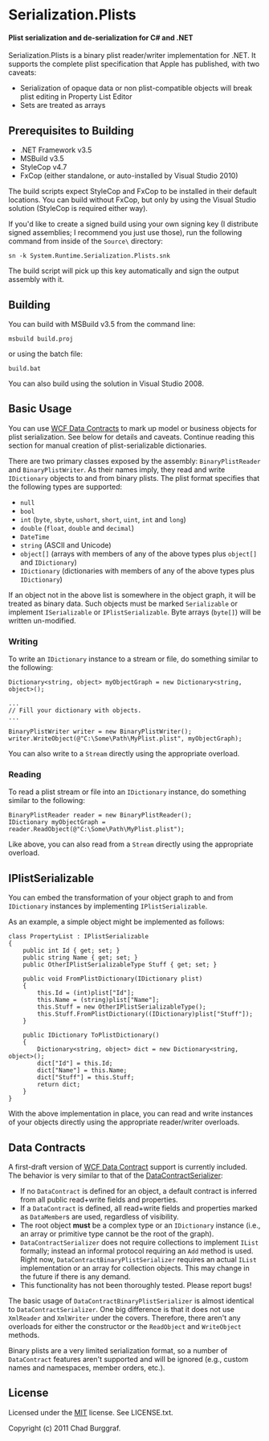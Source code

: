 # Serialization.Plists
#### Plist serialization and de-serialization for C# and .NET

Serialization.Plists is a binary plist reader/writer implementation for .NET. It supports the complete plist specification that Apple has published, with two caveats:

 - Serialization of opaque data or non plist-compatible objects will break plist editing in Property List Editor
 - Sets are treated as arrays

## Prerequisites to Building

 - .NET Framework v3.5
 - MSBuild v3.5
 - StyleCop v4.7
 - FxCop (either standalone, or auto-installed by Visual Studio 2010)

The build scripts expect StyleCop and FxCop to be installed in their default locations. You can build without FxCop, but only by using the Visual Studio solution (StyleCop is required either way).

If you'd like to create a signed build using your own signing key (I distribute signed assemblies; I recommend you just use those), run the following command from inside of the `Source\` directory:

    sn -k System.Runtime.Serialization.Plists.snk
    
The build script will pick up this key automatically and sign the output assembly with it.

## Building

You can build with MSBuild v3.5 from the command line:

    msbuild build.proj

or using the batch file:

    build.bat
    
You can also build using the solution in Visual Studio 2008.

## Basic Usage

You can use [WCF Data Contracts](http://msdn.microsoft.com/en-us/library/ms733127.aspx) to mark up model or business objects for plist serialization. See below for details and caveats. Continue reading this section for manual creation of plist-serializable dictionaries.

There are two primary classes exposed by the assembly: `BinaryPlistReader` and `BinaryPlistWriter`. As their names imply, they read and write `IDictionary` objects to and from binary plists. The plist format specifies that the following types are supported:

 - `null`
 - `bool`
 - `int` (`byte`, `sbyte`, `ushort`, `short`, `uint`, `int` and `long`)
 - `double` (`float`, `double` and `decimal`)
 - `DateTime`
 - `string` (ASCII and Unicode)
 - `object[]` (arrays with members of any of the above types plus `object[]` and `IDictionary`)
 - `IDictionary` (dictionaries with members of any of the above types plus `IDictionary`)
 
If an object not in the above list is somewhere in the object graph, it will be treated as binary data. Such objects must be marked `Serializable` or implement `ISerializable` or `IPlistSerializable`. Byte arrays (`byte[]`) will be written un-modified.

### Writing

To write an `IDictionary` instance to a stream or file, do something similar to the following:

    Dictionary<string, object> myObjectGraph = new Dictionary<string, object>();
    
    ...
    // Fill your dictionary with objects.
    ...
    
    BinaryPlistWriter writer = new BinaryPlistWriter();
    writer.WriteObject(@"C:\Some\Path\MyPlist.plist", myObjectGraph);
    
You can also write to a `Stream` directly using the appropriate overload.

### Reading

To read a plist stream or file into an `IDictionary` instance, do something similar to the following:

    BinaryPlistReader reader = new BinaryPlistReader();
    IDictionary myObjectGraph = reader.ReadObject(@"C:\Some\Path\MyPlist.plist");
    
Like above, you can also read from a `Stream` directly using the appropriate overload.

## IPlistSerializable

You can embed the transformation of your object graph to and from `IDictionary` instances by implementing `IPlistSerializable`.

As an example, a simple object might be implemented as follows:

    class PropertyList : IPlistSerializable
    {
		public int Id { get; set; }
        public string Name { get; set; }
        public OtherIPlistSerializableType Stuff { get; set; }
        
        public void FromPlistDictionary(IDictionary plist)
        {
            this.Id = (int)plist["Id"];
            this.Name = (string)plist["Name"];
            this.Stuff = new OtherIPlistSerializableType();
            this.Stuff.FromPlistDictionary((IDictionary)plist["Stuff"]);
        }
        
        public IDictionary ToPlistDictionary()
        {
            Dictionary<string, object> dict = new Dictionary<string, object>();
            dict["Id"] = this.Id;
            dict["Name"] = this.Name;
            dict["Stuff"] = this.Stuff;
            return dict;
        }
    }

With the above implementation in place, you can read and write instances of your objects directly using the appropriate reader/writer overloads.

## Data Contracts

A first-draft version of [WCF Data Contract](http://msdn.microsoft.com/en-us/library/ms733127.aspx) support is currently included. The behavior is very similar to that of the [DataContractSerializer](http://msdn.microsoft.com/en-us/library/system.runtime.serialization.datacontractserializer.aspx):

 - If no `DataContract` is defined for an object, a default contract is inferred from all public read+write fields and properties.
 - If a `DataContract` is defined, all read+write fields and properties marked as `DataMember`s are used, regardless of visibility.
 - The root object **must** be a complex type or an `IDictionary` instance (i.e., an array or primitive type cannot be the root of the graph).
 - `DataContractSerializer` does not require collections to implement `IList` formally; instead an informal protocol requiring an `Add` method is used. Right now, `DataContractBinaryPlistSerializer` requires an actual `IList` implementation or an array for collection objects. This may change in the future if there is any demand.
 - This functionality has not been thoroughly tested. Please report bugs!
 
The basic usage of `DataContractBinaryPlistSerializer` is almost identical to `DataContractSerializer`. One big difference is that it does not use `XmlReader` and `XmlWriter` under the covers. Therefore, there aren't any overloads for either the constructor or the `ReadObject` and `WriteObject` methods.

Binary plists are a very limited serialization format, so a number of `DataContract` features aren't supported and will be ignored (e.g., custom names and namespaces, member orders, etc.).
    
## License

Licensed under the [MIT](http://www.opensource.org/licenses/mit-license.html) license. See LICENSE.txt.

Copyright (c) 2011 Chad Burggraf.